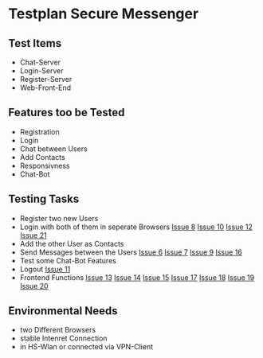   # Testplan Secure Messenger
  
   ## Test Items
   * Chat-Server
   * Login-Server
   * Register-Server
   * Web-Front-End
    
   ## Features too be Tested
   * Registration
   * Login
   * Chat between Users
   * Add Contacts
   * Responsivness
   * Chat-Bot
   
   ## Testing Tasks
   * Register two new Users
   * Login with both of them in seperate Browsers [Issue 8](https://github.com/int-lecture/repo-04/issues/8) [Issue 10](https://github.com/int-lecture/repo-04/issues/10) [Issue 12](https://github.com/int-lecture/repo-04/issues/12) [Issue 21](https://github.com/int-lecture/repo-04/issues/21)
   * Add the other User as Contacts
   * Send Messages between the Users [Issue 6](https://github.com/int-lecture/repo-04/issues/6) [Issue 7](https://github.com/int-lecture/repo-04/issues/7) [Issue 9](https://github.com/int-lecture/repo-04/issues/9) [Issue 16](https://github.com/int-lecture/repo-04/issues/16)
   * Test some Chat-Bot Features
   * Logout [Issue 11](https://github.com/int-lecture/repo-04/issues/11)
   * Frontend Functions [Issue 13](https://github.com/int-lecture/repo-04/issues/13) [Issue 14](https://github.com/int-lecture/repo-04/issues/14) [Issue 15](https://github.com/int-lecture/repo-04/issues/15) [Issue 17](https://github.com/int-lecture/repo-04/issues/17)
    [Issue 18](https://github.com/int-lecture/repo-04/issues/18) [Issue 19](https://github.com/int-lecture/repo-04/issues/19) [Issue 20](https://github.com/int-lecture/repo-04/issues/20)
   
   ## Environmental Needs
   * two Different Browsers
   * stable Intenret Connection
   * in HS-Wlan or connected via VPN-Client
